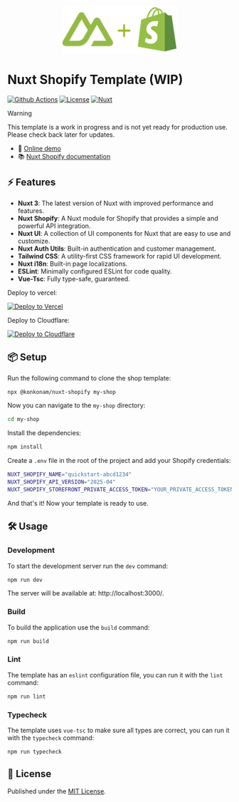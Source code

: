 <p align="center">
  <img height="107" src="https://raw.githubusercontent.com/konkonam/nuxt-shopify/refs/heads/main/docs/public/logo-readme.png">
</p>

# Nuxt Shopify Template (WIP)

[![Github Actions][github-actions-src]][github-actions-href]
[![License][license-src]][license-href]
[![Nuxt][nuxt-src]][nuxt-href]

> [!WARNING]
> This template is a work in progress and is not yet ready for production use. Please check back later for updates.

- 🏀 [Online demo](https://nuxt-shopify.vercel.app/)
- 📚 [Nuxt Shopify documentation](https://konkonam.github.io/nuxt-shopify)

## ⚡️ Features

- **Nuxt 3**: The latest version of Nuxt with improved performance and features.
- **Nuxt Shopify**: A Nuxt module for Shopify that provides a simple and powerful API integration.
- **Nuxt UI**: A collection of UI components for Nuxt that are easy to use and customize.
- **Nuxt Auth Utils**: Built-in authentication and customer management.
- **Tailwind CSS**: A utility-first CSS framework for rapid UI development.
- **Nuxt i18n**: Built-in page localizations.
- **ESLint**: Minimally configured ESLint for code quality.
- **Vue-Tsc**: Fully type-safe, guaranteed.

Deploy to vercel:

[![Deploy to Vercel][vercel-src]][vercel-href]

Deploy to Cloudflare:

[![Deploy to Cloudflare][cloudflare-src]][cloudflare-href]

## 📦 Setup

Run the following command to clone the shop template:

```sh
npx @konkonam/nuxt-shopify my-shop
```

Now you can navigate to the `my-shop` directory:

```sh
cd my-shop
```

Install the dependencies:

```sh
npm install
```

Create a `.env` file in the root of the project and add your Shopify credentials:

```sh
NUXT_SHOPIFY_NAME="quickstart-abcd1234"
NUXT_SHOPIFY_API_VERSION="2025-04"
NUXT_SHOPIFY_STOREFRONT_PRIVATE_ACCESS_TOKEN="YOUR_PRIVATE_ACCESS_TOKEN"
```

And that's it! Now your template is ready to use.

## 🛠️ Usage

### Development

To start the development server run the `dev` command:

```sh
npm run dev
```

The server will be available at: http://localhost:3000/.

### Build

To build the application use the `build` command:

```sh
npm run build
```

### Lint

The template has an `eslint` configuration file, you can run it with the `lint` command:

```sh
npm run lint
```

### Typecheck

The template uses `vue-tsc` to make sure all types are correct, you can run it with the `typecheck` command:

```sh
npm run typecheck
```

## 📜 License

Published under the [MIT License](https://github.com/konkonam/nuxt-shopify/tree/main/LICENSE).

[github-actions-src]: https://github.com/konkonam/nuxt-shopify/actions/workflows/test.yml/badge.svg
[github-actions-href]: https://github.com/konkonam/nuxt-shopify/actions

[license-src]: https://img.shields.io/github/license/konkonam/nuxt-shopify.svg?style=flat&colorA=18181B&colorB=31C553
[license-href]: https://github.com/konkonam/nuxt-shopify/tree/main/LICENSE

[nuxt-src]: https://img.shields.io/badge/Nuxt-18181B?logo=nuxt
[nuxt-href]: https://nuxt.com

[vercel-src]: https://vercel.com/button
[vercel-href]: https://vercel.com/new/clone?repository-url=https%3A%2F%2Fgithub.com%2Fkonkonam%2Fnuxt-shopify%2Ftree%2Fmain%2Ftemplate

[cloudflare-src]: https://deploy.workers.cloudflare.com/button
[cloudflare-href]: https://deploy.workers.cloudflare.com/?url=https%3A%2F%2Fgithub.com%2Fkonkonam%2Fnuxt-shopify%2Ftree%2Fmain%2Ftemplate
